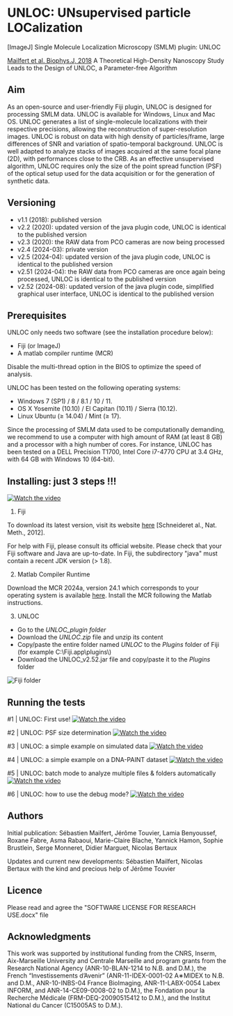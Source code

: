 # UNLOC:  UNsupervised particle LOCalization
[ImageJ] Single Molecule Localization Microscopy (SMLM) plugin: UNLOC

[Mailfert et al. Biophys.J, 2018](https://www.cell.com/biophysj/fulltext/S0006-3495(18)30761-6) A Theoretical High-Density Nanoscopy Study Leads to the Design of UNLOC, a Parameter-free Algorithm


## Aim
As an open-source and user-friendly Fiji plugin, UNLOC is designed for processing SMLM data.
UNLOC is available for Windows, Linux and Mac OS.
UNLOC generates a list of single-molecule localizations with their respective precisions, allowing the reconstruction of super-resolution images.
UNLOC is robust on data with high density of particles/frame, large differences of SNR and variation of spatio-temporal background. UNLOC is well adapted to analyze stacks of images acquired at the same focal plane (2D), with performances close to the CRB.
As an effective unsupervised algorithm, UNLOC requires only the size of the point spread function (PSF) of the optical setup used for the data acquisition or for the generation of synthetic data.

## Versioning

<ul>
      <li> v1.1 (2018): published version</li>
      <li> v2.2 (2020): updated version of the java plugin code, UNLOC is identical to the published version</li>
      <li> v2.3 (2020): the RAW data from PCO cameras are now being processed</li>
      <li> v2.4 (2024-03): private version</li>
      <li> v2.5 (2024-04): updated version of the java plugin code, UNLOC is identical to the published version</li>
      <li> v2.51 (2024-04): the RAW data from PCO cameras are once again being processed, UNLOC is identical to the published version</li>
      <li> v2.52 (2024-08): updated version of the java plugin code, simplified graphical user interface, UNLOC is identical to the published version</li>
      </ul>

## Prerequisites
UNLOC only needs two software (see the installation procedure below):
- Fiji (or ImageJ)
- A matlab compiler runtime (MCR)

Disable the multi-thread option in the BIOS to optimize the speed of analysis.

UNLOC has been tested on the following operating systems:
* Windows 7 (SP1) / 8 / 8.1 / 10 / 11.
* OS X Yosemite (10.10) / El Capitan (10.11) / Sierra (10.12).
* Linux Ubuntu ($\geq$ 14.04) / Mint ($\geq$ 17).

Since the processing of SMLM data used to be computationally demanding, we recommend to use a computer with high amount of RAM (at least 8 GB) and a processor with a high number of cores. For instance, UNLOC has been tested on a DELL Precision T1700, Intel Core i7-4770 CPU at 3.4 GHz, with 64 GB with Windows 10 (64-bit).


## Installing: just 3 steps !!!
[![Watch the video](https://github.com/MAILFERT-Sebastien/UNLOC/blob/main/Images/UNLOC_0.png)](https://youtu.be/5JKW7ERvdkI)

1. Fiji

To download its latest version, visit its website [here](https://imagej.net/Fiji/Downloads) [Schneideret al., Nat. Meth., 2012].

For help with Fiji, please consult its official website. Please check that your Fiji software and Java are up-to-date. In Fiji, the subdirectory "java" must contain a recent JDK version (> 1.8).



2. Matlab Compiler Runtime
   
Download the MCR 2024a, version 24.1 which corresponds to your operating system is available [here](https://www.mathworks.com/products/compiler/mcr.html?s_tid=srchtitle). Install the MCR following the Matlab instructions.

3. UNLOC

<ul>
      <li> Go to the <i>UNLOC_plugin folder</i></li>
      <li> Download the <i>UNLOC.zip</i> file and unzip its content</li>
      <li> Copy/paste the entire folder named <i>UNLOC</i> to the <i>Plugins</i> folder of Fiji (for example C:\Fiji.app\plugins\)</li>
      <li> Download the UNLOC_v2.52.jar file and copy/paste it to the <i>Plugins</i> folder</li>
      </ul>
      
![Fiji folder](https://github.com/MAILFERT-Sebastien/UNLOC/blob/main/Images/UNLOC_Fiji.png)


## Running the tests

#1 | UNLOC: First use!
[![Watch the video](https://github.com/MAILFERT-Sebastien/UNLOC/blob/main/Images/UNLOC_2.png)](https://youtu.be/a0wCX3nqlxM)

#2 | UNLOC: PSF size determination
[![Watch the video](https://github.com/MAILFERT-Sebastien/UNLOC/blob/main/Images/UNLOC_2.png)](https://www.youtube.com/watch?v=eUesmBXYbqA)

#3 | UNLOC: a simple example on simulated data
[![Watch the video](https://github.com/MAILFERT-Sebastien/UNLOC/blob/main/Images/UNLOC_3.png)](https://www.youtube.com/watch?v=AfKZNcJovx0)


#4 | UNLOC: a simple example on a DNA-PAINT dataset
[![Watch the video](https://github.com/MAILFERT-Sebastien/UNLOC/blob/main/Images/UNLOC_4.png)](https://www.youtube.com/watch?v=SEu8VFmdj5Q)


#5 | UNLOC: batch mode to analyze multiple files & folders automatically
[![Watch the video](https://github.com/MAILFERT-Sebastien/UNLOC/blob/main/Images/UNLOC_5.png)](https://www.youtube.com/watch?v=3EJgBsAiJYk)


#6 | UNLOC: how to use the debug mode?
[![Watch the video](https://github.com/MAILFERT-Sebastien/UNLOC/blob/main/Images/UNLOC_6.png)](https://www.youtube.com/watch?v=AQrCPhSbxLE)


## Authors
Initial publication:
Sébastien Mailfert, Jérôme Touvier, Lamia Benyoussef, Roxane Fabre, Asma Rabaoui, Marie-Claire Blache, Yannick Hamon, Sophie Brustlein, Serge Monneret, Didier Marguet, Nicolas Bertaux


Updates and current new developments:
Sébastien Mailfert, Nicolas Bertaux with the kind and precious help of Jérôme Touvier


## Licence
Please read and agree the "SOFTWARE LICENSE FOR RESEARCH USE.docx" file


## Acknowledgments
This work was supported by institutional funding from the CNRS, Inserm, Aix-Marseille University and Centrale Marseille and program grants from the Research National Agency (ANR-10-BLAN-1214 to N.B. and D.M.), the French “Investissements d’Avenir” (ANR-11-IDEX-0001-02 A∗MIDEX to N.B. and D.M., ANR-10-INBS-04 France BioImaging, ANR-11-LABX-0054 Labex INFORM, and ANR-14-CE09-0008-02 to D.M.), the Fondation pour la Recherche Médicale (FRM-DEQ-20090515412 to D.M.), and the Institut National du Cancer (C15005AS to D.M.).